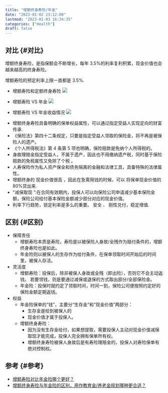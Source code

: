 ```yaml
---
title: "增额终身寿险/年金"
date: "2023-01-02 23:12:00"
lastmod: "2023-01-03 16:34:35"
categories: ["Health"]
draft: false
---
```


## 对比 {#对比}

增额终身寿险，是指保额会不断增长，每年 3.5%的利率复利积累，现金价值也会越来越高的终身寿险。

增额寿险的预定利率上限一直都是 3.5%.

-   增额寿险和定额终身寿险
    ![](https://pub-naibabao-com-1302155418.cos.ap-guangzhou.myqcloud.com/2022/12/28/58086723.png)

-   增额寿险 VS 年金
    ![](https://pub-naibabao-com-1302155418.cos.ap-guangzhou.myqcloud.com/2022/12/28/67965940.png)

-   增额寿险 VS 年金收益情况
    ![](https://pub-naibabao-com-1302155418.cos.ap-guangzhou.myqcloud.com/2022/12/28/65118677.png)

<!--listend-->

-   增额终身寿险具备明确的保单权益属性，可以通过指定受益人实现定向的财富传承.
-   《保险法》第四十二条规定，只要是指定受益人领取的保险金，将不再是被保险人的遗产。
-   《个人所得税法》第 4 条第 5 项也明确，保险赔款是免纳个人所得税的。
-   身故理赔金指定受益人，不属于遗产，因此也不用缴纳遗产税，同时基于保险赔款的免税属性又免除了个税 。
-   人寿保险作为私人资产保全和债务隔离的金融和法律工具，具备特殊的法律属性。
-   增额终身的 现金价值很高 ，因此在急需用钱的时候，可以 将保单现金价值的 80%贷出来.
-   "减保取现 ”:在合同有效期内，投保人可以向保险公司申请减少基本保险金额，保险公司给付基本保险金额减少部分对应的现金价值。
-   利率下行趋势，锁定利率是多么的重要。 安全 、 刚性兑付，稳定增值.


## 区别 {#区别}

-   保障责任
    -   增额寿险本质是寿险，寿险是以被保险人身故/全残作为赔付条件的，增额终身寿险也是如此。
    -   年金险则以被保人的生存作为给付条件，在保单领取时间开始后的时间里，被保人存活。
-   灵活度
    -   增额寿险：投保后，除非被保人身故或全残（即出险），否则它不会主动返钱。 若要领钱，则是要通过减保或退保的方式取出部分/全部保险金。
    -   年金险：投保时就约定了领取时间，时间一到，保险公司便按照约定好的保险金额定期返钱。
-   权益
    -   年金险保单的“钱”，主要分“生存金”和“现金价值”两部分：
        -   生存金是给到被保人的
        -   现金价值才属于投保人。
    -   增额终身寿险：
        -   因为没有生存金给付，如果想提取，需要投保人主动对现金价值减保取现才能完成，投保人完全拥有保单所有权。
        -   增额终身寿险被保人身故后是有寿险理赔金的，投保人对寿险保单有绝对控制权。


## 参考 {#参考}

-   [增额寿险对比年金险哪个更好？](https://www.naibabao.com/cms/show-26930.html)
-   [增额终身寿险与年金险的区别，用作教育金/养老金规划哪种更合适？](https://zhuanlan.zhihu.com/p/208783481)